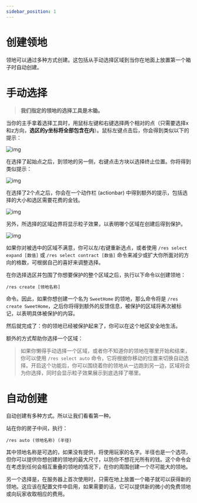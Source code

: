```yaml
---
sidebar_position: 1
---
```


# 创建领地

领地可以通过多种方式创建。这包括从手动选择区域到当你在地面上放置第一个箱子时自动创建。

# 手动选择

> **我们指定的领地的选择工具是木锄。**

当你的主手拿着选择工具时，用鼠标左键和右键选择两个相对的点（只需要选择x和z方向，**选区的y坐标将全部包含在内**）。鼠标左键点击后，你会得到类似以下的提示：

![img](https://www.zrips.net/wp-content/uploads/2019/08/slectedPrimary.jpg)

在选择了起始点之后，到领地的另一侧，右键点击方块以选择终止位置。你将得到类似提示：

![img](https://www.zrips.net/wp-content/uploads/2019/08/slectedSecondary.jpg)

在选择了2个点之后，你会在一个动作栏 (actionbar) 中得到额外的提示，包括选择的大小和选区需要花费的金钱。

![img](https://www.zrips.net/wp-content/uploads/2019/08/selectionCost.jpg)

另外，所选择的区域边界将显示粒子效果，以表明哪个区域在创建后得到保护。

![img](https://www.zrips.net/wp-content/uploads/2019/08/selectedArea.jpg)

如果你对被选中的区域不满意，你可以左/右键重新选点，或者使用 `/res select expand [数值]` 或 `/res select contract [数值]` 命令来减少或扩大你所面对的方向的格数，可根据自己的喜好来调整选择。

在你选择选区并包围了你想要保护的整个区域之后，执行以下命令以创建领地：

```
/res create [领地名称]
```
 命令。因此，如果你想创建一个名为 `SweetHome` 的领地，那么命令将是 `/res create SweetHome`，之后你将得到额外的反馈信息，被保护的区域将再次被标记，以表明具体被保护的内容。

然后就完成了：你的领地已经被保护起来了，你可以在这个地区安全地生活。

额外的方式帮助你选择一个区域：

> 如果你懒得手动选择一个区域，或者你不知道你的领地在哪里开始和结束，你可以使用 `/res select auto` 命令，它将根据你移动的位置来切换自动选择。开启这个功能后，你可以围绕着你的领地从一边跑到另一边，区域将会为你选择，同时会显示粒子效果展示到底选择了哪里。

# 自动创建

自动创建有多种方式。所以让我们看看第一种。

站在你的房子中间，执行：
```
/res auto (领地名称) (半径)
```

其中领地名称是可选的，如果没有提供，将使用玩家的名字。半径也是一个选项，但你可以提供你想创建的领地的最大尺寸，以防你不想花光所有的钱。这个命令会在考虑到任何会相互重叠的领地的情况下，在你的周围创建一个尽可能大的领地。

另一个选择是，在服务器上首次使用时，只需在地上放置一个箱子就可以获得新的领地。这应该在配置文件中启用，如果需要的话，它可以提供新的微小的免费领地或向玩家收取相应的费用。